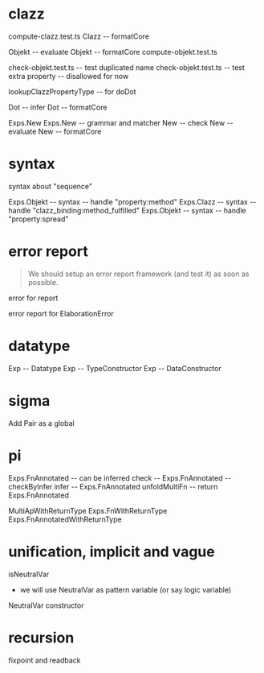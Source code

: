 # clazz

compute-clazz.test.ts
Clazz -- formatCore

Objekt -- evaluate
Objekt -- formatCore
compute-objekt.test.ts

check-objekt.test.ts -- test duplicated name
check-objekt.test.ts -- test extra property -- disallowed for now

lookupClazzPropertyType -- for doDot

Dot -- infer
Dot -- formatCore

Exps.New
Exps.New -- grammar and matcher
New -- check
New -- evaluate
New -- formatCore

# syntax

syntax about "sequence"

Exps.Objekt -- syntax -- handle "property:method"
Exps.Clazz -- syntax -- handle "clazz_binding:method_fulfilled"
Exps.Objekt -- syntax -- handle "property:spread"

# error report

> We should setup an error report framework (and test it) as soon as possible.

error for report

error report for ElaborationError

# datatype

Exp -- Datatype
Exp -- TypeConstructor
Exp -- DataConstructor

# sigma

Add Pair as a global

# pi

Exps.FnAnnotated -- can be inferred
check -- Exps.FnAnnotated -- checkByInfer
infer -- Exps.FnAnnotated
unfoldMultiFn -- return Exps.FnAnnotated

MultiApWithReturnType
Exps.FnWithReturnType
Exps.FnAnnotatedWithReturnType

# unification, implicit and vague

isNeutralVar

- we will use NeutralVar as pattern variable (or say logic variable)

NeutralVar constructor

# recursion

fixpoint and readback
